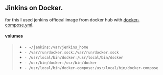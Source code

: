 ## Jinkins on Docker.

for this I used jenkins officeal image from docker hub with [docker-compose.yml](https://github.com/Nikhil12894/jenkins_on_docker/blob/master/docker-compose.yml).

#### volumes

> * `- ~/jenkins:/var/jenkins_home`
> * `- /var/run/docker.sock:/var/run/docker.sock`
> * `- /usr/local/bin/docker:/usr/local/bin/docker`
> * `- /usr/bin/docker:/usr/bin/docker`
> * `- /usr/local/bin/docker-compose:/usr/local/bin/docker-compose`
